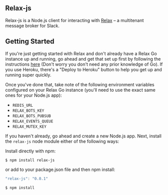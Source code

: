 ## Relax-js

Relax-js is a Node.js client for interacting with [Relax](https://github.com/zerobotlabs/relax) – a multitenant message broker for Slack.

## Getting Started

If you're just getting started with Relax and don't already have a Relax Go instance up and running, go ahead and get that set up first by following the instructions [here](https://github.com/zerobotlabs/relax) (Don't worry you don't need any prior knowledge of Go). If you use Heroku, there's a "Deploy to Heroku" button to help you get up and running super quickly. 

Once you've done that, take note of the following environment variables configured on your Relax Go instance (you'll need to use the exact same ones for your Node.js app):

- `REDIS_URL`
- `RELAX_BOTS_KEY`
- `RELAX_BOTS_PUBSUB`
- `RELAX_EVENTS_QUEUE`
- `RELAX_MUTEX_KEY`

If you haven't already, go ahead and create a new Node.js app. Next, install the `relax-js` node module either of the following ways:

Install directly with npm:

```
$ npm install relax-js
```
or add to your package.json file and then npm install:

```js
"relax-js": "0.0.1"
```

```
$ npm install
```
